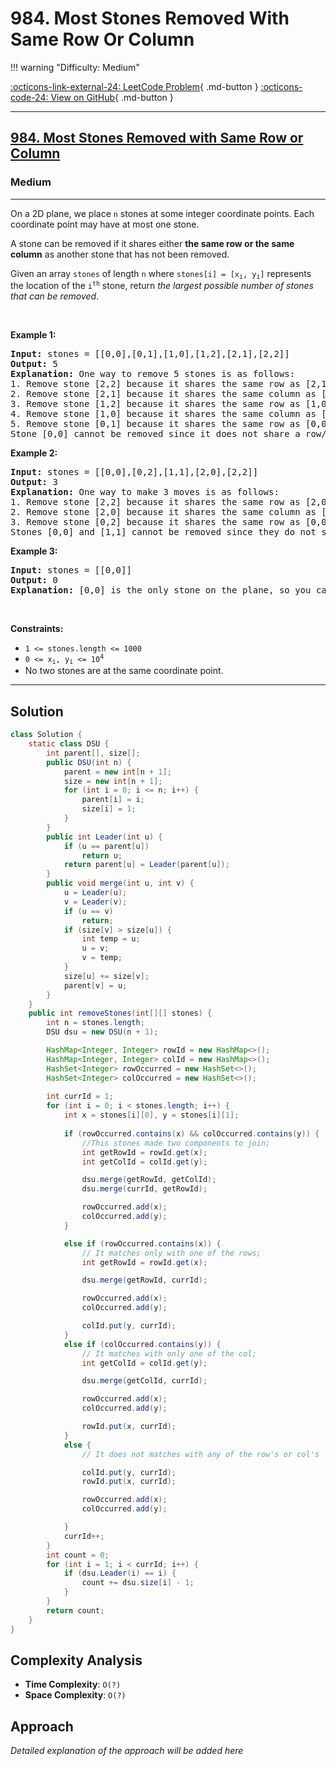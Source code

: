# 984. Most Stones Removed With Same Row Or Column

!!! warning "Difficulty: Medium"

[:octicons-link-external-24: LeetCode Problem](https://leetcode.com/problems/most-stones-removed-with-same-row-or-column/){ .md-button }
[:octicons-code-24: View on GitHub](https://github.com/RAJ8664/Leetcode/tree/master/0984-most-stones-removed-with-same-row-or-column){ .md-button }

---

<h2><a href="https://leetcode.com/problems/most-stones-removed-with-same-row-or-column">984. Most Stones Removed with Same Row or Column</a></h2><h3>Medium</h3><hr><p>On a 2D plane, we place <code>n</code> stones at some integer coordinate points. Each coordinate point may have at most one stone.</p>

<p>A stone can be removed if it shares either <strong>the same row or the same column</strong> as another stone that has not been removed.</p>

<p>Given an array <code>stones</code> of length <code>n</code> where <code>stones[i] = [x<sub>i</sub>, y<sub>i</sub>]</code> represents the location of the <code>i<sup>th</sup></code> stone, return <em>the largest possible number of stones that can be removed</em>.</p>

<p>&nbsp;</p>
<p><strong class="example">Example 1:</strong></p>

<pre>
<strong>Input:</strong> stones = [[0,0],[0,1],[1,0],[1,2],[2,1],[2,2]]
<strong>Output:</strong> 5
<strong>Explanation:</strong> One way to remove 5 stones is as follows:
1. Remove stone [2,2] because it shares the same row as [2,1].
2. Remove stone [2,1] because it shares the same column as [0,1].
3. Remove stone [1,2] because it shares the same row as [1,0].
4. Remove stone [1,0] because it shares the same column as [0,0].
5. Remove stone [0,1] because it shares the same row as [0,0].
Stone [0,0] cannot be removed since it does not share a row/column with another stone still on the plane.
</pre>

<p><strong class="example">Example 2:</strong></p>

<pre>
<strong>Input:</strong> stones = [[0,0],[0,2],[1,1],[2,0],[2,2]]
<strong>Output:</strong> 3
<strong>Explanation:</strong> One way to make 3 moves is as follows:
1. Remove stone [2,2] because it shares the same row as [2,0].
2. Remove stone [2,0] because it shares the same column as [0,0].
3. Remove stone [0,2] because it shares the same row as [0,0].
Stones [0,0] and [1,1] cannot be removed since they do not share a row/column with another stone still on the plane.
</pre>

<p><strong class="example">Example 3:</strong></p>

<pre>
<strong>Input:</strong> stones = [[0,0]]
<strong>Output:</strong> 0
<strong>Explanation:</strong> [0,0] is the only stone on the plane, so you cannot remove it.
</pre>

<p>&nbsp;</p>
<p><strong>Constraints:</strong></p>

<ul>
	<li><code>1 &lt;= stones.length &lt;= 1000</code></li>
	<li><code>0 &lt;= x<sub>i</sub>, y<sub>i</sub> &lt;= 10<sup>4</sup></code></li>
	<li>No two stones are at the same coordinate point.</li>
</ul>


---

## Solution

```java
class Solution {
    static class DSU {
        int parent[], size[];
        public DSU(int n) {
            parent = new int[n + 1];
            size = new int[n + 1];
            for (int i = 0; i <= n; i++) {
                parent[i] = i;
                size[i] = 1;
            }
        }
        public int Leader(int u) {
            if (u == parent[u])
                return u;
            return parent[u] = Leader(parent[u]);
        }
        public void merge(int u, int v) {
            u = Leader(u);
            v = Leader(v);
            if (u == v)
                return;
            if (size[v] > size[u]) {
                int temp = u;
                u = v;
                v = temp;
            }
            size[u] += size[v];
            parent[v] = u;
        } 
    }
    public int removeStones(int[][] stones) {
        int n = stones.length;
        DSU dsu = new DSU(n + 1);

        HashMap<Integer, Integer> rowId = new HashMap<>();
        HashMap<Integer, Integer> colId = new HashMap<>();
        HashSet<Integer> rowOccurred = new HashSet<>();
        HashSet<Integer> colOccurred = new HashSet<>();
        
        int currId = 1;
        for (int i = 0; i < stones.length; i++) {
            int x = stones[i][0], y = stones[i][1];
            
            if (rowOccurred.contains(x) && colOccurred.contains(y)) {
                //This stones made two components to join;
                int getRowId = rowId.get(x);
                int getColId = colId.get(y);

                dsu.merge(getRowId, getColId);
                dsu.merge(currId, getRowId);

                rowOccurred.add(x);
                colOccurred.add(y);                
            }

            else if (rowOccurred.contains(x)) {
                // It matches only with one of the rows;
                int getRowId = rowId.get(x);

                dsu.merge(getRowId, currId);

                rowOccurred.add(x);
                colOccurred.add(y);

                colId.put(y, currId);
            }
            else if (colOccurred.contains(y)) {
                // It matches with only one of the col;
                int getColId = colId.get(y);

                dsu.merge(getColId, currId);

                rowOccurred.add(x);
                colOccurred.add(y);

                rowId.put(x, currId);
            }
            else {
                // It does not matches with any of the row's or col's

                colId.put(y, currId);
                rowId.put(x, currId);

                rowOccurred.add(x);
                colOccurred.add(y);

            }
            currId++;
        }
        int count = 0;
        for (int i = 1; i < currId; i++) {
            if (dsu.Leader(i) == i) {
                count += dsu.size[i] - 1;
            }
        }
        return count;
    }
}
```

## Complexity Analysis

- **Time Complexity**: `O(?)`
- **Space Complexity**: `O(?)`

## Approach

*Detailed explanation of the approach will be added here*

